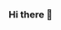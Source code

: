 ### Hi there 👋

<!--
**kgraghav/kgraghav** is a ✨ _special_ ✨ repository because its `README.md` (this file) appears on your GitHub profile.

List of Files:
1. Mycfd_burgers.cpp: C++ code to solve the inviscid Burgers Equation for fluid dynamics using the Bisection Method
2. listfun.py: Python functions to do basic math with lists
